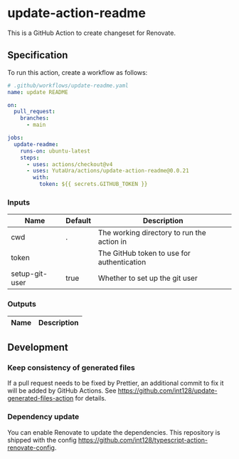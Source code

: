 # update-action-readme

This is a GitHub Action to create changeset for Renovate.

## Specification

To run this action, create a workflow as follows:

```yaml
# .github/workflows/update-readme.yaml
name: update README

on:
  pull_request:
    branches:
      - main

jobs:
  update-readme:
    runs-on: ubuntu-latest
    steps:
      - uses: actions/checkout@v4
      - uses: YutaUra/actions/update-action-readme@0.0.21
        with:
          token: ${{ secrets.GITHUB_TOKEN }}

```

### Inputs

<!-- update-action-readme:inputs:start -->
| Name           | Default | Description                                |
| -------------- | ------- | ------------------------------------------ |
| cwd            | .       | The working directory to run the action in |
| token          |         | The GitHub token to use for authentication |
| setup-git-user | true    | Whether to set up the git user             |
<!-- update-action-readme:inputs:end -->

### Outputs

<!-- update-action-readme:outputs:start -->
| Name | Description |
| ---- | ----------- |
<!-- update-action-readme:outputs:end -->

## Development

### Keep consistency of generated files

If a pull request needs to be fixed by Prettier, an additional commit to fix it will be added by GitHub Actions.
See https://github.com/int128/update-generated-files-action for details.

### Dependency update

You can enable Renovate to update the dependencies.
This repository is shipped with the config https://github.com/int128/typescript-action-renovate-config.
